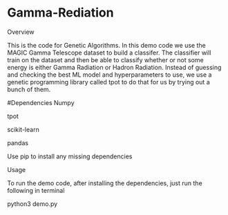 # Gamma-Rediation
Overview

This is the code for Genetic Algorithms. In this demo code we use the MAGIC Gamma Telescope dataset to build a classifer. The classifier will train on the dataset and then be able to classify whether or not some energy is either Gamma Radiation or Hadron Radiation. Instead of guessing and checking the best ML model and hyperparameters to use, we use a genetic programming library called tpot to do that for us by trying out a bunch of them.

#Dependencies
Numpy

tpot

scikit-learn

pandas

Use pip to install any missing dependencies

Usage

To run the demo code, after installing the dependencies, just run the following in terminal

python3 demo.py

